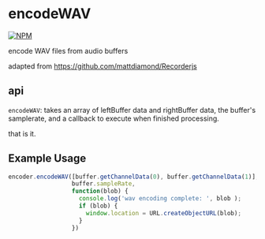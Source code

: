# encodeWAV

[![NPM](https://nodei.co/npm/encodeWAV.png?downloads=true)](https://npmjs.org/package/encodeWAV)

encode WAV files from audio buffers

adapted from https://github.com/mattdiamond/Recorderjs

## api

`encodeWAV`: takes an array of leftBuffer data and rightBuffer
data, the buffer's samplerate, and a callback to execute when finished processing.

that is it.

## Example Usage
``` javascript
encoder.encodeWAV([buffer.getChannelData(0), buffer.getChannelData(1)],
                  buffer.sampleRate,
                  function(blob) {
                    console.log('wav encoding complete: ', blob );
                    if (blob) {
                      window.location = URL.createObjectURL(blob);
                    }
                  })
```
                    
